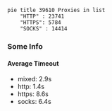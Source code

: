 
```mermaid
pie title 39610 Proxies in list
    "HTTP" : 23741
    "HTTPS": 5784
    "SOCKS" : 14414
```

### Some Info
#### Average Timeout

- mixed: 2.9s
- http: 1.4s
- https: 8.6s
- socks: 6.4s